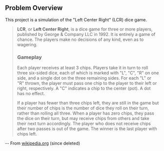 ## Problem Overview
This project is a simulation of the "Left Center Right" (LCR) dice game.

> **LCR**, or **Left Center Right**, is a dice game for three or more players, published by George & Company LLC in 1992. It is entirely a game of chance. The players make no decisions of any kind, even as to wagering.
> 
> ### Gameplay
> 
> Each player receives at least 3 chips. Players take it in turn to roll three six-sided dice, each of which is marked with "L", "C", "R" on one side, and a single dot on the three remaining sides. For each "L" or "R" thrown, the player must pass one chip to the player to their left or right, respectively. A "C" indicates a chip to the center (pot). A dot has no effect.
>
> If a player has fewer than three chips left, they are still in the game but their number of chips is the number of dice they roll on their turn, rather than rolling all three. When a player has zero chips, they pass the dice on their turn, but may receive chips from others and take their next turn accordingly. The player who does not receive chips after two passes is out of the game. The winner is the last player with chips left.

-- From [wikipedia.org](https://en.wikipedia.org/wiki/LCR_(dice_game)) (since deleted)

